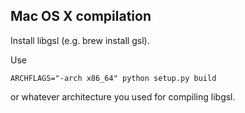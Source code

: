 

Mac OS X compilation
--------------------

Install libgsl (e.g. brew install gsl).

Use 

    ARCHFLAGS="-arch x86_64" python setup.py build 
	
or whatever architecture you used for compiling libgsl.
